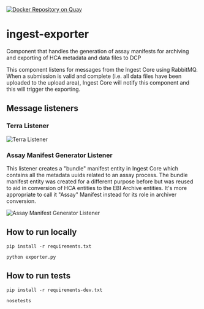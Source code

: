 [![Docker Repository on Quay](https://quay.io/repository/ebi-ait/ingest-exporter/status "Docker Repository on Quay")](https://quay.io/repository/ebi-ait/ingest-exporter)

# ingest-exporter

Component that handles the generation of assay manifests for archiving and exporting of HCA metadata and data files to DCP
 
This component listens for messages from the Ingest Core using RabbitMQ. When a submission is valid and complete (i.e. all data files have been uploaded to the upload area), Ingest Core will notify this component and this will trigger the exporting. 

## Message listeners

### Terra Listener

![Terra Listener](http://www.plantuml.com/plantuml/proxy?cache=no&src=https://raw.githubusercontent.com/ebi-ait/ingest-exporter/dcp-692_update-readme/doc/exporting-to-terra.diag)

### Assay Manifest Generator Listener

This listener creates a "bundle" manifest entity in Ingest Core which contains all the metadata uuids related to an assay process. The bundle manifest entity was created for a different purpose before but was reused to aid in conversion of HCA entities to the EBI Archive entities.
It's more appropriate to call it "Assay" Manifest instead for its role in archiver conversion.

![Assay Manifest Generator Listener](http://www.plantuml.com/plantuml/proxy?cache=no&src=https://raw.githubusercontent.com/ebi-ait/ingest-exporter/dcp-692_update-readme/doc/generating-assay-manifests.diag)

## How to run locally

```
pip install -r requirements.txt
```

```
python exporter.py
```

## How to run tests
```
pip install -r requirements-dev.txt
```

```
nosetests
```